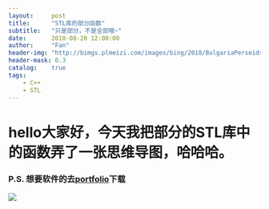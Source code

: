 ```yaml
---
layout:     post
title:      "STL库的部分函数"
subtitle:   "只是部分，不是全部哦~"
date:       2018-08-20 12:00:00
author:     "Fan"
header-img: "http://bimgs.plmeizi.com/images/bing/2018/BulgariaPerseids_ZH-CN11638911564_1920x1080.jpg"
header-mask: 0.3
catalog:    true
tags:
    - C++
    - STL
---
```


# hello大家好，今天我把部分的STL库中的函数弄了一张思维导图，哈哈哈。

### P.S. 想要软件的去[portfolio](https://keyou-fang.github.io/portfolio/)下载

![](https://s1.ax1x.com/2018/08/20/PhwInP.png)


<a id="comments"></a><script src="//cdn1.lncld.net/static/js/3.0.4/av-min.js"></script><script src="//cdn.jsdelivr.net/gh/xcss/valine@v1.1.7/dist/Valine.min.js?v=undefined"></script><script>var valine = new Valine({
  el:'#vcomments',
  notify:false || false, 
  verify:false|| false, 
  app_id:'Rsr2vb6m50xfHQFuHCjnY1aa-gzGzoHsz',
  app_key:'BBOJ6wlnRnBUd4qK0C4GpByW',
  placeholder:'想唛唛？上面不用填，但如果你要提问的话，把邮箱写上......',
  path: window.location.pathname,
  avatar:'identicon'
})</script><script src="/js/jquery.js"></script><script src="/js/jquery-migrate-1.2.1.min.js"></script><script src="/js/jquery.appear.js"></script>
